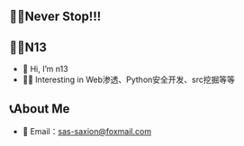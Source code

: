 ## 🐱‍🏍Never Stop!!!
## 🦸‍♂️N13
- 👋 Hi, I’m n13
- 🐱‍👓 Interesting in  Web渗透、Python安全开发、src挖掘等等
## 📞About Me
- 📧 Email：sas-saxion@foxmail.com
